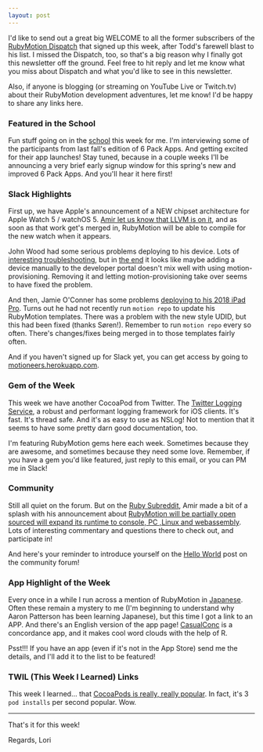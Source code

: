 ```yaml
---
layout: post
---
```


I'd like to send out a great big WELCOME to all the former subscribers of the [RubyMotion Dispatch](http://rubymotiondispatch.com?utm_source=rm_weekly&utm_medium=web&utm_campaign=newsletter&utm_content=11) that signed up this week, after Todd's farewell blast to his list.  I missed the Dispatch, too, so that's a big reason why I finally got this newsletter off the ground.  Feel free to hit reply and let me know what you miss about Dispatch and what you'd like to see in this newsletter.

Also, if anyone is blogging (or streaming on YouTube Live or Twitch.tv) about their RubyMotion development adventures, let me know!  I'd be happy to share any links here. 
 
### Featured in the School

Fun stuff going on in the [school](https://wndx.school?utm_source=rm_weekly&utm_medium=web&utm_campaign=newsletter&utm_content=11) this week for me.  I'm interviewing some of the participants 
from last fall's edition of 6 Pack Apps. And getting excited for their app launches! Stay tuned, 
because in a couple weeks I'll be announcing a very brief early signup window for this spring's 
new and improved 6 Pack Apps. And you'll hear it here first! 
 
### Slack Highlights

First up, we have Apple's announcement of a NEW chipset architecture for Apple Watch 5 / watchOS 5.
[Amir let us know that LLVM is on it](https://motioneers.slack.com/archives/C055RDLS0/p1548972666357100?utm_campaign=newsletter&utm_content=11&utm_medium=web&utm_source=rubymotionweekly.com), and as soon as that work get's merged in, RubyMotion will be 
able to compile for the new watch when it appears.

John Wood had some serious problems deploying to his device. Lots of [interesting troubleshooting](https://motioneers.slack.com/archives/C055RDLS0/p1549646120368400?utm_campaign=newsletter&utm_content=11&utm_medium=web&utm_source=rubymotionweekly.com), 
but in [the end](https://motioneers.slack.com/archives/C055RDLS0/p1549653278378000?utm_campaign=newsletter&utm_content=11&utm_medium=web&utm_source=rubymotionweekly.com) it looks like maybe adding a device manually to the developer portal doesn't mix
well with using motion-provisioning. Removing it and letting motion-provisioning take over seems 
to have fixed the problem.

And then, Jamie O'Conner has some problems [deploying to his 2018 iPad Pro](https://motioneers.slack.com/archives/C055RDLS0/p1549666936389800?utm_campaign=newsletter&utm_content=11&utm_medium=web&utm_source=rubymotionweekly.com).  Turns out he had not 
recently run `motion repo` to update his RubyMotion templates.  There was a problem with the new 
style UDID, but this had been fixed (thanks Søren!). Remember to run `motion repo` every so often.
There's changes/fixes being merged in to those templates fairly often. 

And if you haven't signed up for Slack yet, you can get access by going to [motioneers.herokuapp.com](http://motioneers.herokuapp.com/?utm_source=rm_weekly&utm_medium=web&utm_campaign=newsletter&utm_content=11).

### Gem of the Week

This week we have another CocoaPod from Twitter.  The [Twitter Logging Service](https://github.com/twitter/ios-twitter-logging-service?utm_campaign=newsletter&utm_content=11&utm_medium=web&utm_source=rubymotionweekly.com), a robust and 
performant logging framework for iOS clients. It's fast. It's thread safe. And it's as easy to use 
as NSLog! Not to mention that it seems to have some pretty darn good documentation, too. 

I'm featuring RubyMotion gems here each week.  Sometimes because they are awesome, and sometimes 
because they need some love. Remember, if you have a gem you'd like featured, just reply to this 
email, or you can PM me in Slack! 

### Community

Still all quiet on the forum.  But on the [Ruby Subreddit](https://www.reddit.com/r/ruby/?utm_campaign=newsletter&utm_content=11&utm_medium=web&utm_source=rubymotionweekly.com), Amir made a bit of a splash with his 
announcement about [RubyMotion will be partially open sourced will expand its runtime to 
console, PC ,Linux and webassembly](https://www.reddit.com/r/ruby/comments/aovm41/a_renaissance_for_ruby_rubymotion_will_be/?utm_campaign=newsletter&utm_content=11&utm_medium=web&utm_source=rubymotionweekly.com). 
Lots of interesting commentary and questions there to check out, and participate in! 

And here's your reminder to introduce yourself on the [Hello World](http://community.rubymotion.com/t/hello-world-start-here/13?utm_source=rm_weekly&utm_medium=web&utm_campaign=newsletter&utm_content=11) post on the community forum!

### App Highlight of the Week

Every once in a while I run across a mention of RubyMotion in [Japanese](https://twitter.com/daihiko/status/1084300282635288576?utm_campaign=newsletter&utm_content=11&utm_medium=web&utm_source=rubymotionweekly.com). Often these remain a 
mystery to me (I'm beginning to understand why Aaron Patterson has been learning Japanese), 
but this time I got a link to an APP.  And there's an English version of the app page! 
[CasualConc](https://sites.google.com/site/casualconc/?utm_campaign=newsletter&utm_content=11&utm_medium=web&utm_source=rubymotionweekly.com) is a concordance app, and it makes cool word clouds with the help of R. 
 
Psst!!! If you have an app (even if it's not in the App Store) send me the details, and I'll add 
it to the list to be featured!

### TWIL (This Week I Learned) Links 

This week I learned... that [CocoaPods is really, really popular](https://twitter.com/segiddins/status/1085567344569548800?utm_campaign=newsletter&utm_content=11&utm_medium=web&utm_source=rubymotionweekly.com).  In fact, it's 3 `pod installs` per second popular.  Wow.  
 
----
That's it for this week!  

Regards, Lori

